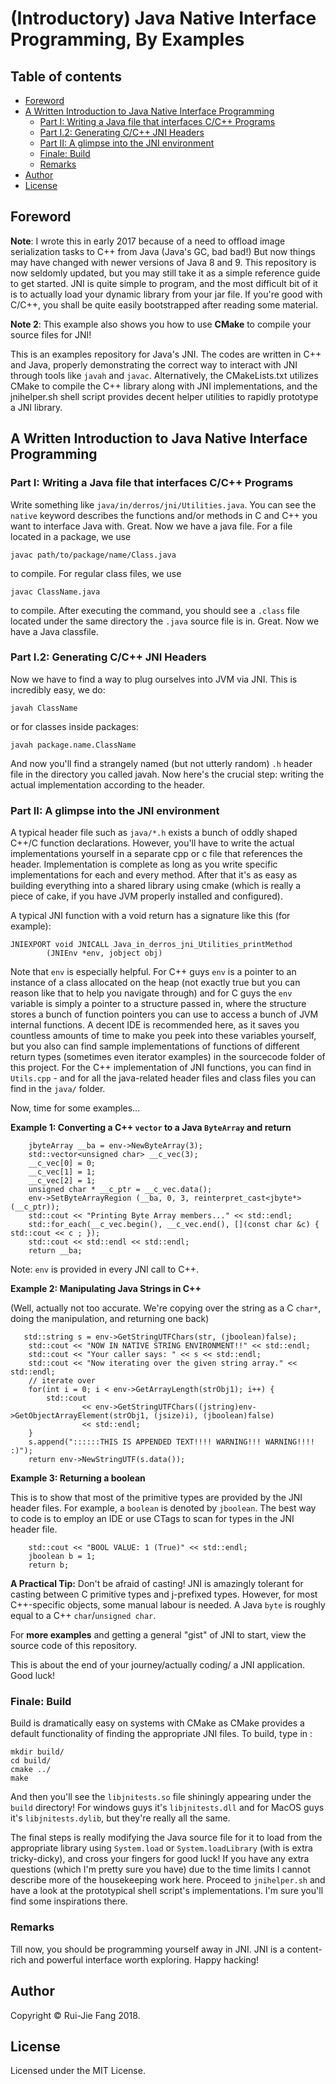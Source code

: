 # (Introductory) Java Native Interface Programming, By Examples

## Table of contents
* [Foreword](#foreword)
* [A Written Introduction to Java Native Interface Programming](#a-written-introduction-to-java-native-interface-programming)
    * [Part I: Writing a Java file that interfaces C/C++ Programs](#part-i-writing-a-java-file-that-interfaces-cc-programs)
    * [Part I.2: Generating C/C++ JNI Headers](#part-i2-generating-cc-jni-headers)
    * [Part II: A glimpse into the JNI environment](#part-ii-a-glimpse-into-the-jni-environment)
    * [Finale: Build](#finale-build)
    * [Remarks](#remarks)
* [Author](#author)
* [License](#license)

## Foreword

**Note**: I wrote this in early 2017 because of a need to offload image serialization tasks to C++ from Java (Java's GC, bad
 bad!) But now things may have changed with newer versions of Java 8 and 9. This repository is now seldomly updated, but
 you may still take it as a simple reference guide to get started. JNI is quite simple to program, and the most difficult
 bit of it is to actually load your dynamic library from your jar file. If you're good with C/C++, you shall be quite easily
 bootstrapped after reading some material.
 
 **Note 2**: This example also shows you how to use **CMake** to compile your source files for JNI!

This is an examples repository for Java's JNI. The codes are written in C++ and Java, properly demonstrating the correct way to interact with JNI through tools like `javah` and `javac`. Alternatively, the CMakeLists.txt utilizes CMake to compile the C++ library along with JNI implementations, and the jnihelper.sh shell script provides decent helper utilities to rapidly prototype a JNI library.

## A Written Introduction to Java Native Interface Programming

### Part I: Writing a Java file that interfaces C/C++ Programs

Write something like `java/in/derros/jni/Utilities.java`. You can see the `native` keyword describes the functions and/or methods in C and C++ you want to interface Java with. Great. Now we have a java file. For a file located in a package, we use 
```
javac path/to/package/name/Class.java
```
to compile. For regular class files, we use
```
javac ClassName.java
```
to compile. After executing the command, you should see a `.class` file located under the same directory the `.java` source file is in. Great. Now we have a Java classfile.

### Part I.2: Generating C/C++ JNI Headers

Now we have to find a way to plug ourselves into JVM via JNI. This is incredibly easy, we do:
```
javah ClassName
```
or for classes inside packages:
```
javah package.name.ClassName
```
And now you'll find a strangely named (but not utterly random) `.h` header file in the directory you called javah. Now here's the crucial step: writing the actual implementation according to the header.

### Part II: A glimpse into the JNI environment

A typical header file such as `java/*.h` exists a bunch of oddly shaped C++/C function declarations. However, you'll have to write the actual implementations yourself in a separate cpp or c file that references the header. Implementation is complete as long as you write specific implementations for each and every method. After that it's as easy as building everything into a shared library using cmake (which is really a piece of cake, if you have JVM properly installed and configured).

A typical JNI function with a void return has a signature like this (for example):

```
JNIEXPORT void JNICALL Java_in_derros_jni_Utilities_printMethod
        (JNIEnv *env, jobject obj)
```
Note that `env` is especially helpful. For C++ guys `env` is a pointer to an instance of a class allocated on the heap (not exactly true but you can reason like that to help you navigate through) and for C guys the `env` variable is simply a pointer to a structure passed in, where the structure stores a bunch of function pointers you can use to access a bunch of JVM internal functions. A decent IDE is recommended here, as it saves you countless amounts of time to make you peek into these variables yourself, but you also can find sample implementations of functions of different return types (sometimes even iterator examples) in the sourcecode folder of this project. For the C++ implementation of JNI functions, you can find in `Utils.cpp` - and for all the java-related header files and class files you can find in the `java/` folder.

Now, time for some examples...

**Example 1: Converting a C++ `vector` to a Java `ByteArray` and return**
```
    jbyteArray __ba = env->NewByteArray(3);
    std::vector<unsigned char> __c_vec(3);
    __c_vec[0] = 0;
    __c_vec[1] = 1;
    __c_vec[2] = 1;
    unsigned char * __c_ptr = __c_vec.data();
    env->SetByteArrayRegion (__ba, 0, 3, reinterpret_cast<jbyte*>(__c_ptr));
    std::cout << "Printing Byte Array members..." << std::endl;
    std::for_each(__c_vec.begin(), __c_vec.end(), [](const char &c) { std::cout << c ; });
    std::cout << std::endl << std::endl;
    return __ba;
```
Note: `env` is provided in every JNI call to C++.

**Example 2: Manipulating Java Strings in C++**

(Well, actually not too accurate. We're copying over the string
as a C `char*`, doing the manipulation, and returning one back)

```
   std::string s = env->GetStringUTFChars(str, (jboolean)false);
    std::cout << "NOW IN NATIVE STRING ENVIRONMENT!!" << std::endl;
    std::cout << "Your caller says: " << s << std::endl;
    std::cout << "Now iterating over the given string array." << std::endl;
    // iterate over
    for(int i = 0; i < env->GetArrayLength(strObj1); i++) {
        std::cout
                << env->GetStringUTFChars((jstring)env->GetObjectArrayElement(strObj1, (jsize)i), (jboolean)false)
                << std::endl;
    }
    s.append("::::::THIS IS APPENDED TEXT!!!! WARNING!!! WARNING!!!! :)");
    return env->NewStringUTF(s.data());
```

**Example 3: Returning a boolean**

This is to show that most of the primitive types are provided by the JNI header files.
For example, a `boolean` is denoted by `jboolean`.
The best way to code is to employ an IDE or use CTags to scan for types in the JNI header file.
```
    std::cout << "BOOL VALUE: 1 (True)" << std::endl;
    jboolean b = 1;
    return b;
```

**A Practical Tip:** Don't be afraid of casting! JNI is amazingly tolerant for casting between C primitive types
and j-prefixed types. However, for most C++-specific objects, some manual labour is needed. A Java `byte` is roughly
equal to a C++ `char`/`unsigned char`.

For **more examples** and getting a general "gist" of JNI to start, view the source code of this repository.

This is about the end of your journey/actually coding/ a JNI application. Good luck!

### Finale: Build

Build is dramatically easy on systems with CMake as CMake provides a default functionality of finding the appropriate JNI files. To build, type in :
```
mkdir build/
cd build/
cmake ../
make
```
And then you'll see the `libjnitests.so` file shiningly appearing under the `build` directory! For windows guys it's `libjnitests.dll` and for MacOS guys it's `libjnitests.dylib`, but they're really all the same.

The final steps is really modifying the Java source file for it to load from the appropriate library using `System.load` or `System.loadLibrary` (with is extra tricky-dicky), and cross your fingers for good luck! If you have any extra questions (which I'm pretty sure you have) due to the time limits I cannot describe more of the housekeeping work here. Proceed to `jnihelper.sh` and have a look at the prototypical shell script's implementations. I'm sure you'll find some inspirations there.

### Remarks

Till now, you should be programming yourself away in JNI. JNI is a content-rich and powerful interface worth exploring. Happy hacking!

## Author

Copyright &copy; Rui-Jie Fang 2018.

## License

Licensed under the MIT License.
